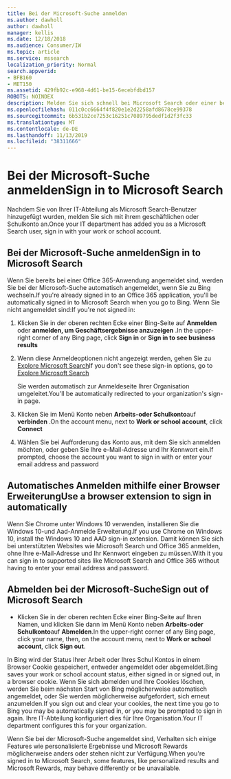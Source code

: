 ```yaml
---
title: Bei der Microsoft-Suche anmelden
ms.author: dawholl
author: dawholl
manager: kellis
ms.date: 12/18/2018
ms.audience: Consumer/IW
ms.topic: article
ms.service: mssearch
localization_priority: Normal
search.appverid:
- BFB160
- MET150
ms.assetid: 429fb92c-e968-4d61-be15-6ecebfdbd157
ROBOTS: NOINDEX
description: Melden Sie sich schnell bei Microsoft Search oder einer beliebigen Office 365-App mit einem geschäftlichen oder Schulkonto an.
ms.openlocfilehash: 011c0cc6664f4f820e1e2d2258afd8678ce99378
ms.sourcegitcommit: 6b531b2ce7253c16251c7089795dedf1d2f3fc33
ms.translationtype: MT
ms.contentlocale: de-DE
ms.lasthandoff: 11/13/2019
ms.locfileid: "38311666"
---
```

# <a name="sign-in-to-microsoft-search"></a><span data-ttu-id="1dc79-103">Bei der Microsoft-Suche anmelden</span><span class="sxs-lookup"><span data-stu-id="1dc79-103">Sign in to Microsoft Search</span></span>

<span data-ttu-id="1dc79-104">Nachdem Sie von Ihrer IT-Abteilung als Microsoft Search-Benutzer hinzugefügt wurden, melden Sie sich mit ihrem geschäftlichen oder Schulkonto an.</span><span class="sxs-lookup"><span data-stu-id="1dc79-104">Once your IT department has added you as a Microsoft Search user, sign in with your work or school account.</span></span>
  
## <a name="sign-in-to-microsoft-search"></a><span data-ttu-id="1dc79-105">Bei der Microsoft-Suche anmelden</span><span class="sxs-lookup"><span data-stu-id="1dc79-105">Sign in to Microsoft Search</span></span>

<span data-ttu-id="1dc79-106">Wenn Sie bereits bei einer Office 365-Anwendung angemeldet sind, werden Sie bei der Microsoft-Suche automatisch angemeldet, wenn Sie zu Bing wechseln.</span><span class="sxs-lookup"><span data-stu-id="1dc79-106">If you're already signed in to an Office 365 application, you'll be automatically signed in to Microsoft Search when you go to Bing.</span></span> <span data-ttu-id="1dc79-107">Wenn Sie nicht angemeldet sind:</span><span class="sxs-lookup"><span data-stu-id="1dc79-107">If you're not signed in:</span></span>
  
1. <span data-ttu-id="1dc79-108">Klicken Sie in der oberen rechten Ecke einer Bing-Seite auf **Anmelden** oder **anmelden, um Geschäftsergebnisse anzuzeigen** .</span><span class="sxs-lookup"><span data-stu-id="1dc79-108">In the upper-right corner of any Bing page, click **Sign in** or **Sign in to see business results**</span></span>
    
2. <span data-ttu-id="1dc79-109">Wenn diese Anmeldeoptionen nicht angezeigt werden, gehen Sie zu [Explore Microsoft Search](https://www.bing.com/business/explore)</span><span class="sxs-lookup"><span data-stu-id="1dc79-109">If you don't see these sign-in options, go to [Explore Microsoft Search](https://www.bing.com/business/explore)</span></span>
    
    <span data-ttu-id="1dc79-110">Sie werden automatisch zur Anmeldeseite Ihrer Organisation umgeleitet.</span><span class="sxs-lookup"><span data-stu-id="1dc79-110">You'll be automatically redirected to your organization's sign-in page.</span></span>
    
3. <span data-ttu-id="1dc79-111">Klicken Sie im Menü Konto neben **Arbeits-oder Schulkonto**auf **verbinden** .</span><span class="sxs-lookup"><span data-stu-id="1dc79-111">On the account menu, next to **Work or school account**, click **Connect**</span></span>
    
4. <span data-ttu-id="1dc79-112">Wählen Sie bei Aufforderung das Konto aus, mit dem Sie sich anmelden möchten, oder geben Sie Ihre e-Mail-Adresse und Ihr Kennwort ein.</span><span class="sxs-lookup"><span data-stu-id="1dc79-112">If prompted, choose the account you want to sign in with or enter your email address and password</span></span>
    
## <a name="use-a-browser-extension-to-sign-in-automatically"></a><span data-ttu-id="1dc79-113">Automatisches Anmelden mithilfe einer Browser Erweiterung</span><span class="sxs-lookup"><span data-stu-id="1dc79-113">Use a browser extension to sign in automatically</span></span>

<span data-ttu-id="1dc79-114">Wenn Sie Chrome unter Windows 10 verwenden, installieren Sie die Windows 10-und Aad-Anmelde Erweiterung.</span><span class="sxs-lookup"><span data-stu-id="1dc79-114">If you use Chrome on Windows 10, install the Windows 10 and AAD sign-in extension.</span></span> <span data-ttu-id="1dc79-115">Damit können Sie sich bei unterstützten Websites wie Microsoft Search und Office 365 anmelden, ohne Ihre e-Mail-Adresse und Ihr Kennwort eingeben zu müssen.</span><span class="sxs-lookup"><span data-stu-id="1dc79-115">With it you can sign in to supported sites like Microsoft Search and Office 365 without having to enter your email address and password.</span></span>
  
## <a name="sign-out-of-microsoft-search"></a><span data-ttu-id="1dc79-116">Abmelden bei der Microsoft-Suche</span><span class="sxs-lookup"><span data-stu-id="1dc79-116">Sign out of Microsoft Search</span></span>

- <span data-ttu-id="1dc79-117">Klicken Sie in der oberen rechten Ecke einer Bing-Seite auf Ihren Namen, und klicken Sie dann im Menü Konto neben **Arbeits-oder Schulkonto**auf **Abmelden**.</span><span class="sxs-lookup"><span data-stu-id="1dc79-117">In the upper-right corner of any Bing page, click your name, then, on the account menu, next to **Work or school account**, click **Sign out**.</span></span>
    
<span data-ttu-id="1dc79-118">In Bing wird der Status Ihrer Arbeit oder Ihres Schul Kontos in einem Browser Cookie gespeichert, entweder angemeldet oder abgemeldet.</span><span class="sxs-lookup"><span data-stu-id="1dc79-118">Bing saves your work or school account status, either signed in or signed out, in a browser cookie.</span></span> <span data-ttu-id="1dc79-119">Wenn Sie sich abmelden und Ihre Cookies löschen, werden Sie beim nächsten Start von Bing möglicherweise automatisch angemeldet, oder Sie werden möglicherweise aufgefordert, sich erneut anzumelden.</span><span class="sxs-lookup"><span data-stu-id="1dc79-119">If you sign out and clear your cookies, the next time you go to Bing you may be automatically signed in, or you may be prompted to sign in again.</span></span> <span data-ttu-id="1dc79-120">Ihre IT-Abteilung konfiguriert dies für Ihre Organisation.</span><span class="sxs-lookup"><span data-stu-id="1dc79-120">Your IT department configures this for your organization.</span></span>
  
<span data-ttu-id="1dc79-121">Wenn Sie bei der Microsoft-Suche angemeldet sind, Verhalten sich einige Features wie personalisierte Ergebnisse und Microsoft Rewards möglicherweise anders oder stehen nicht zur Verfügung.</span><span class="sxs-lookup"><span data-stu-id="1dc79-121">When you're signed in to Microsoft Search, some features, like personalized results and Microsoft Rewards, may behave differently or be unavailable.</span></span>

  

